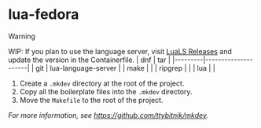 # lua-fedora
> [!WARNING]
> WIP:
> If you plan to use the language server, visit [LuaLS Releases](https://github.com/LuaLS/lua-language-server/releases) and update the version in the Containerfile.
| dnf     | tar                 |
|---------|---------------------|
| git     | lua-language-server |
| make    |                     |
| ripgrep |                     |
| lua     |                     |

1. Create a `.mkdev` directory at the root of the project.
2. Copy all the boilerplate files into the `.mkdev` directory.
3. Move the `Makefile` to the root of the project.

*For more information, see <https://github.com/ttybitnik/mkdev>.*
